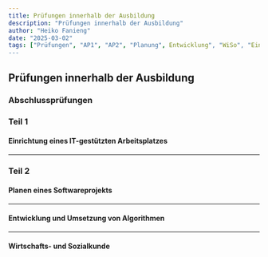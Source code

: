 ```yaml
---
title: Prüfungen innerhalb der Ausbildung
description: "Prüfungen innerhalb der Ausbildung"
author: "Heiko Fanieng"
date: "2025-03-02"
tags: ["Prüfungen", "AP1", "AP2", "Planung", Entwicklung", "WiSo", "Einrichtung"]
---
```


## Prüfungen innerhalb der Ausbildung

### Abschlussprüfungen

### Teil 1

#### Einrichtung eines IT-gestützten Arbeitsplatzes

---

### Teil 2

#### Planen eines Softwareprojekts

---

#### Entwicklung und Umsetzung von Algorithmen

---

#### Wirtschafts- und Sozialkunde
